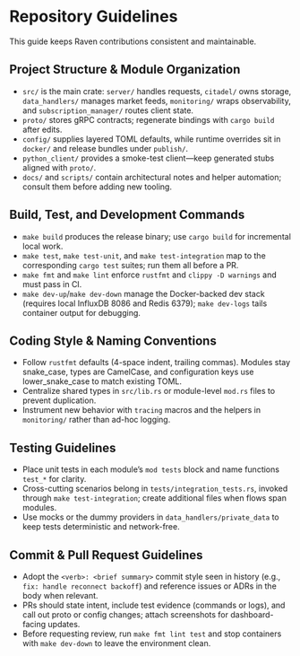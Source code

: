 # Repository Guidelines
This guide keeps Raven contributions consistent and maintainable.

## Project Structure & Module Organization
- `src/` is the main crate: `server/` handles requests, `citadel/` owns storage, `data_handlers/` manages market feeds, `monitoring/` wraps observability, and `subscription_manager/` routes client state.
- `proto/` stores gRPC contracts; regenerate bindings with `cargo build` after edits.
- `config/` supplies layered TOML defaults, while runtime overrides sit in `docker/` and release bundles under `publish/`.
- `python_client/` provides a smoke-test client—keep generated stubs aligned with `proto/`.
- `docs/` and `scripts/` contain architectural notes and helper automation; consult them before adding new tooling.

## Build, Test, and Development Commands
- `make build` produces the release binary; use `cargo build` for incremental local work.
- `make test`, `make test-unit`, and `make test-integration` map to the corresponding `cargo test` suites; run them all before a PR.
- `make fmt` and `make lint` enforce `rustfmt` and `clippy -D warnings` and must pass in CI.
- `make dev-up`/`make dev-down` manage the Docker-backed dev stack (requires local InfluxDB 8086 and Redis 6379); `make dev-logs` tails container output for debugging.

## Coding Style & Naming Conventions
- Follow `rustfmt` defaults (4-space indent, trailing commas). Modules stay snake_case, types are CamelCase, and configuration keys use lower_snake_case to match existing TOML.
- Centralize shared types in `src/lib.rs` or module-level `mod.rs` files to prevent duplication.
- Instrument new behavior with `tracing` macros and the helpers in `monitoring/` rather than ad-hoc logging.

## Testing Guidelines
- Place unit tests in each module’s `mod tests` block and name functions `test_*` for clarity.
- Cross-cutting scenarios belong in `tests/integration_tests.rs`, invoked through `make test-integration`; create additional files when flows span modules.
- Use mocks or the dummy providers in `data_handlers/private_data` to keep tests deterministic and network-free.

## Commit & Pull Request Guidelines
- Adopt the `<verb>: <brief summary>` commit style seen in history (e.g., `fix: handle reconnect backoff`) and reference issues or ADRs in the body when relevant.
- PRs should state intent, include test evidence (commands or logs), and call out proto or config changes; attach screenshots for dashboard-facing updates.
- Before requesting review, run `make fmt lint test` and stop containers with `make dev-down` to leave the environment clean.
